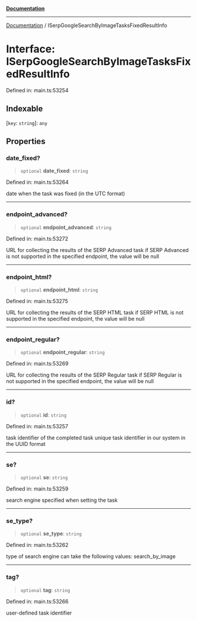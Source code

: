 [**Documentation**](../README.md)

***

[Documentation](../README.md) / ISerpGoogleSearchByImageTasksFixedResultInfo

# Interface: ISerpGoogleSearchByImageTasksFixedResultInfo

Defined in: main.ts:53254

## Indexable

\[`key`: `string`\]: `any`

## Properties

### date\_fixed?

> `optional` **date\_fixed**: `string`

Defined in: main.ts:53264

date when the task was fixed (in the UTC format)

***

### endpoint\_advanced?

> `optional` **endpoint\_advanced**: `string`

Defined in: main.ts:53272

URL for collecting the results of the SERP Advanced task
if SERP Advanced is not supported in the specified endpoint, the value will be null

***

### endpoint\_html?

> `optional` **endpoint\_html**: `string`

Defined in: main.ts:53275

URL for collecting the results of the SERP HTML task
if SERP HTML is not supported in the specified endpoint, the value will be null

***

### endpoint\_regular?

> `optional` **endpoint\_regular**: `string`

Defined in: main.ts:53269

URL for collecting the results of the SERP Regular task
if SERP Regular is not supported in the specified endpoint, the value will be null

***

### id?

> `optional` **id**: `string`

Defined in: main.ts:53257

task identifier of the completed task
unique task identifier in our system in the UUID format

***

### se?

> `optional` **se**: `string`

Defined in: main.ts:53259

search engine specified when setting the task

***

### se\_type?

> `optional` **se\_type**: `string`

Defined in: main.ts:53262

type of search engine
can take the following values: search_by_image

***

### tag?

> `optional` **tag**: `string`

Defined in: main.ts:53266

user-defined task identifier
